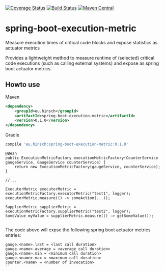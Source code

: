 [![Coverage Status](https://coveralls.io/repos/lukashinsch/spring-boot-execution-metric/badge.svg?branch=master)](https://coveralls.io/r/lukashinsch/spring-boot-execution-metric?branch=master)
[![Build Status](https://travis-ci.org/lukashinsch/spring-boot-execution-metric.svg?branch=master)](https://travis-ci.org/lukashinsch/spring-boot-execution-metric)
[![Maven Central](https://maven-badges.herokuapp.com/maven-central/eu.hinsch/spring-boot-execution-metric/badge.svg)](https://maven-badges.herokuapp.com/maven-central/eu.hinsch/spring-boot-execution-metric/)


# spring-boot-execution-metric
Measure execution times of critical code blocks and expose statistics as actuator metrics 

Provides a lightweight method to measure runtime of (selected) critical code executions (such as calling external systems) and expose as spring boot actuator metrics.

## Howto use

Maven
```xml
<dependency>
    <groupId>eu.hinsch</groupId>
    <artifactId>spring-boot-execution-metric</artifactId>
    <version>0.1.0</version>
</dependency>
```

Gradle
```groovy
compile 'eu.hinsch:spring-boot-execution-metric:0.1.0'
```

```
@Bean
public ExecutionMetricFactory executionMetricFactory(CounterService gaugeService, GaugeService counterService) {
    return new ExecutionMetricFactory(gaugeService, counterService);
}

//...

ExecutorMetric executorMetric = executionMetricFactory.executorMetric("test1", logger);
executorMetric.measure(() -> someAction(...));

SupplierMetric supplierMetric = executionMetricFactory.supplierMetric("test2", logger);
SomeValue myValue = supplierMetric.measure(() -> getSomeValue());
   
```

The code above will expse the following spring boot actuator metrics entries:

```
gauge.<name>.last = <last call duration>
gauge.<name>.average = <average call duration>
gauge.<name>.min = <minimum call duration>
gauge.<name>.max = <maximum call duration>
counter.<name> = <number of invocation>
``